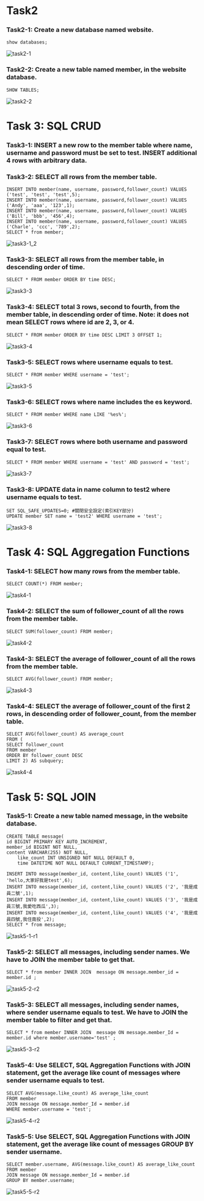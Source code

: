 # Task2
### Task2-1: Create a new database named website.
    show databases;
![task2-1](https://github.com/rhwangeo/rhwangeo.github.io/assets/161855974/93a58094-dc12-45ac-ab63-752c5db45038)
### Task2-2: Create a new table named member, in the website database.
    SHOW TABLES;
![task2-2](https://github.com/rhwangeo/rhwangeo.github.io/assets/161855974/3c72ddf6-a2d8-4f5f-ba10-fe10e42d546c)

# Task 3: SQL CRUD
### Task3-1: INSERT a new row to the member table where name, username and password must be set to test. INSERT additional 4 rows with arbitrary data.
### Task3-2: SELECT all rows from the member table.
    INSERT INTO member(name, username, password,follower_count) VALUES ('test', 'test', 'test',5);
    INSERT INTO member(name, username, password,follower_count) VALUES ('Andy', 'aaa', '123',1);
    INSERT INTO member(name, username, password,follower_count) VALUES ('Bill', 'bbb', '456',4);
    INSERT INTO member(name, username, password,follower_count) VALUES ('Charle', 'ccc', '789',2);
    SELECT * from member;
![task3-1_2](https://github.com/rhwangeo/rhwangeo.github.io/assets/161855974/830a488b-6228-40f0-810b-be6905a803d5)
### Task3-3: SELECT all rows from the member table, in descending order of time.
    SELECT * FROM member ORDER BY time DESC;
![task3-3](https://github.com/rhwangeo/rhwangeo.github.io/assets/161855974/992a29f3-3ad0-43a5-835a-6ed39c38a610)
### Task3-4: SELECT total 3 rows, second to fourth, from the member table, in descending order of time. Note: it does not mean SELECT rows where id are 2, 3, or 4.
    SELECT * FROM member ORDER BY time DESC LIMIT 3 OFFSET 1;
![task3-4](https://github.com/rhwangeo/rhwangeo.github.io/assets/161855974/0177d600-effc-45ce-bc1a-e30d7b8a982a)
### Task3-5: SELECT rows where username equals to test.
    SELECT * FROM member WHERE username = 'test';
![task3-5](https://github.com/rhwangeo/rhwangeo.github.io/assets/161855974/71806f32-b2eb-4615-9a55-55c4e346cb3f)
### Task3-6: SELECT rows where name includes the es keyword.
    SELECT * FROM member WHERE name LIKE '%es%';
![task3-6](https://github.com/rhwangeo/rhwangeo.github.io/assets/161855974/db778a33-3b04-48c8-a321-52edadaade88)
### Task3-7: SELECT rows where both username and password equal to test.
    SELECT * FROM member WHERE username = 'test' AND password = 'test';
![task3-7](https://github.com/rhwangeo/rhwangeo.github.io/assets/161855974/b61d4040-0fe7-4610-88a5-31e9e64122ee)
### Task3-8: UPDATE data in name column to test2 where username equals to test.
    SET SQL_SAFE_UPDATES=0; #關閉安全設定(索引KEY部分)
    UPDATE member SET name = 'test2' WHERE username = 'test';
![task3-8](https://github.com/rhwangeo/rhwangeo.github.io/assets/161855974/b59bacd2-d10c-4363-8210-9d12e31dbfca)

# Task 4: SQL Aggregation Functions
### Task4-1: SELECT how many rows from the member table.
    SELECT COUNT(*) FROM member;
![task4-1](https://github.com/rhwangeo/rhwangeo.github.io/assets/161855974/1e76d373-9038-4fa6-85b2-841b2c61e682)
### Task4-2: SELECT the sum of follower_count of all the rows from the member table.
    SELECT SUM(follower_count) FROM member;
![task4-2](https://github.com/rhwangeo/rhwangeo.github.io/assets/161855974/ce550569-359b-435c-bd77-0d530c824261)
### Task4-3: SELECT the average of follower_count of all the rows from the member table.
    SELECT AVG(follower_count) FROM member;
![task4-3](https://github.com/rhwangeo/rhwangeo.github.io/assets/161855974/f097d128-f6df-4259-8c86-7caebfc7792d)

### Task4-4: SELECT the average of follower_count of the first 2 rows, in descending order of follower_count, from the member table.
    SELECT AVG(follower_count) AS average_count
    FROM (
    SELECT follower_count
    FROM member
    ORDER BY follower_count DESC
    LIMIT 2) AS subquery;
![task4-4](https://github.com/rhwangeo/rhwangeo.github.io/assets/161855974/0a1a7832-087c-4bc5-833e-c17ce683cdfa)
# Task 5: SQL JOIN
### Task5-1: Create a new table named message, in the website database.
	CREATE TABLE message(
	id BIGINT PRIMARY KEY AUTO_INCREMENT,
   	member_id BIGINT NOT NULL,
   	content VARCHAR(255) NOT NULL,
    	like_count INT UNSIGNED NOT NULL DEFAULT 0,
    	time DATETIME NOT NULL DEFAULT CURRENT_TIMESTAMP);

	INSERT INTO message(member_id, content,like_count) VALUES ('1', 'hello,大家好我是test',6);
	INSERT INTO message(member_id, content,like_count) VALUES ('2', '我是成員二號',1);
	INSERT INTO message(member_id, content,like_count) VALUES ('3', '我是成員三號,我愛吃西瓜',3);
	INSERT INTO message(member_id, content,like_count) VALUES ('4', '我是成員四號,我住南投',2);
	SELECT * from message;
 ![task5-1-r1](https://github.com/rhwangeo/rhwangeo.github.io/assets/161855974/70cffe4e-699c-4048-a63a-7f328367c30b)

### Task5-2: SELECT all messages, including sender names. We have to JOIN the member table to get that.
	SELECT * from member INNER JOIN  message ON message.member_id = member.id ;
![task5-2-r2](https://github.com/rhwangeo/rhwangeo.github.io/assets/161855974/59901a11-845c-4f1a-8c31-6b2031fe8d4e)
### Task5-3: SELECT all messages, including sender names, where sender username equals to test. We have to JOIN the member table to filter and get that.
	SELECT * from member INNER JOIN  message ON message.member_Id = member.id where member.username='test' ;
![task5-3-r2](https://github.com/rhwangeo/rhwangeo.github.io/assets/161855974/a5633e09-36ed-4a6c-b94b-d990cd932e53)
### Task5-4: Use SELECT, SQL Aggregation Functions with JOIN statement, get the average like count of messages where sender username equals to test.
	SELECT AVG(message.like_count) AS average_like_count
	FROM member
	JOIN message ON message.member_Id = member.id
	WHERE member.username = 'test';
![task5-4-r2](https://github.com/rhwangeo/rhwangeo.github.io/assets/161855974/c05daaa8-89a0-4e45-9af5-6172889bfb4a)
### Task5-5: Use SELECT, SQL Aggregation Functions with JOIN statement, get the average like count of messages GROUP BY sender username.
	SELECT member.username, AVG(message.like_count) AS average_like_count
	FROM member
	JOIN message ON message.member_Id = member.id
	GROUP BY member.username;
 ![task5-5-r2](https://github.com/rhwangeo/rhwangeo.github.io/assets/161855974/75938aa4-5a7b-413d-a545-a99ba8c38d61)

